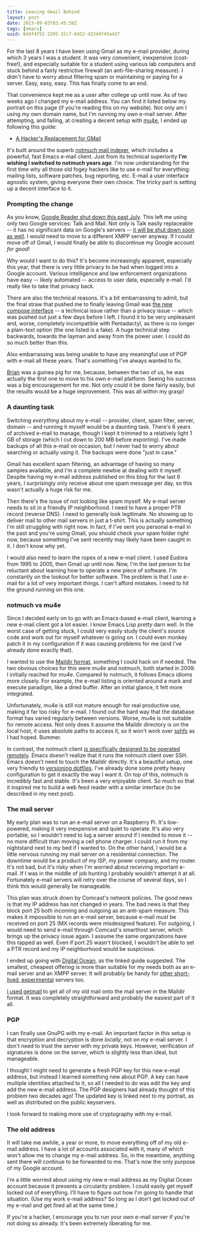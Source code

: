 ```yaml
---
title: Leaving Gmail Behind
layout: post
date: 2013-09-03T03:45:58Z
tags: [emacs]
uuid: 8d4f4f52-2295-32c7-8452-d22d4f45a437
---
```


For the last 8 years I have been using Gmail as my e-mail provider,
during which 3 years I was a student. It was very convenient,
inexpensive (cost-free!), and especially suitable for a student using
various lab computers and stuck behind a fairly restrictive firewall
(an anti-file-sharing measure). I didn't have to worry about filtering
spam or maintaining or paying for a server. Easy, easy, easy. This has
finally come to an end.

That convenience kept me as a user after college up until now. As of
two weeks ago I changed my e-mail address. You can find it listed
below my portrait on this page (if you're reading this on my website).
Not only am I using my own domain name, but I'm running my own e-mail
server. After attempting, and failing, at creating a decent setup with
[mu4e][mu4e], I ended up following this guide:

 * [A Hacker's Replacement for GMail][hacker]

It's built around the superb [notmuch mail indexer][notmuch], which
includes a powerful, fast Emacs e-mail client. Just from its technical
superiority **I'm wishing I switched to notmuch years ago**. I'm now
understanding for the first time why all those old fogey hackers like
to use e-mail for everything: mailing lists, software patches, bug
reporting, etc. E-mail a user interface agnostic system, giving
everyone their own choice. The tricky part is setting up a decent
interface to it.

### Prompting the change

As you know, [Google Reader shut down this past July][reader]. This
left me using only two Google services: Talk and Mail. Not only is
Talk easily replaceable -- it has no significant data on Google's
servers -- [it will be shut down soon as well][talk]. I would need to
move to a different XMPP server anyway. If I could move off of Gmail,
I would finally be able to discontinue my Google account *for good*!

Why would I want to do this? It's become increasingly apparent,
especially this year, that there is very little privacy to be had when
logged into a Google account. Various intelligence and law enforcement
organizations have easy -- likely automated -- access to user data,
especially e-mail. I'd really like to take that privacy back.

There are also the technical reasons. It's a bit embarrassing to
admit, but the final straw that pushed me to finally leaving Gmail was
[the new compose interface][compose] -- a technical issue rather than
a privacy issue -- which was pushed out just a few days before I left.
I found it to be very unpleasant and, worse, completely incompatible
with Pentadactyl, as there is no longer a plain-text option (the one
listed is a fake). A huge technical step backwards, towards the layman
and away from the power user. I could do so much better than this.

Also embarrassing was being unable to have any meaningful use of PGP
with e-mail all these years. That's something I've always wanted to
fix.

[Brian][brian] was a guinea pig for me, because, between the two of
us, he was actually the first one to move to his own e-mail platform.
Seeing his success was a big encouragement for me. Not only could it
be done fairly easily, but the results would be a huge improvement.
This was all within my grasp!

### A daunting task

Switching *everything* about my e-mail -- provider, client, spam
filter, server, domain -- and running it myself would be a daunting
task. There's 8 years of archived e-mail to manage, though I kept it
trimmed to a relatively light 1 GB of storage (which I cut down to 200
MB before exporting). I've made backups of all this e-mail on
occasion, but I never had to worry about searching or actually using
it. The backups were done "just in case."

Gmail has excellent spam filtering, an advantage of having so many
samples available, and I'm a complete newbie at dealing with it
myself. Despite having my e-mail address published on this blog for
the last 6 years, I surprisingly only receive about one spam message
per day, so this wasn't actually a huge risk for me.

Then there's the issue of not looking like spam myself. My e-mail
server needs to sit in a friendly IP neighborhood. I need to have a
proper PTR record (reverse DNS). I need to generally look legitimate.
No showing up to deliver mail to other mail servers in just a t-shirt.
This is actually something I'm still struggling with right now. In
fact, if I've sent you personal e-mail in the past and you're using
Gmail, you should check your spam folder right now, because something
I've sent recently may likely have been caught in it. I don't know why
yet.

I would also need to learn the ropes of a new e-mail client. I used
Eudora from 1995 to 2005, then Gmail up until now. Now, I'm the last
person to be reluctant about learning how to operate a new piece of
software. I'm constantly on the lookout for better software. The
problem is that I use e-mail for a lot of very important things. I
can't afford mistakes. I need to hit the ground running on this one.

### notmuch vs mu4e

Since I decided early on to go with an Emacs-based e-mail client,
learning a new e-mail client got a lot easier. I know Emacs Lisp
*pretty* darn well. In the worst case of getting stuck, I could very
easily study the client's source code and work out for myself whatever
is going on. I could even monkey patch it in my configuration if it
was causing problems for me (and I've already done exactly that).

I wanted to use the [Maildir format][maildir], something I could hack
on if needed. The two obvious choices for this were mu4e and notmuch,
both started in 2009. I initially reached for mu4e. Compared to
notmuch, it follows Emacs idioms more closely. For example, the e-mail
listing is oriented around a mark and execute paradigm, like a dired
buffer. After an initial glance, it felt more integrated.

Unfortunately, mu4e is still not mature enough for real productive
use, making it far too risky for e-mail. I found out the hard way that
the database format has varied regularly between versions. Worse, mu4e
is not suitable for remote access. Not only does it assume the Maildir
directory is on the local host, it uses absolute paths to access it,
so it won't work over [sshfs][sshfs] as I had hoped. Bummer.

In contrast, the notmuch client
[is specifically designed to be operated remotely][remote]. Emacs
doesn't realize that it runs the notmuch client over SSH. Emacs
doesn't need to touch the Maildir directly. It's a beautiful setup,
one very friendly to [versioning dotfiles][dotfiles]. I've already
done some pretty heavy configuration to get it exactly the way I want
it. On top of this, notmuch is incredibly fast and stable. It's been a
very enjoyable client. So much so that it inspired me to build a web
feed reader with a similar interface (to be described in my next
post).

### The mail server

My early plan was to run an e-mail server on a Raspberry Pi. It's
low-powered, making it very inexpensive and quiet to operate. It's
also very portable, so I wouldn't need to lug a server around if I
needed to move it -- no more difficult than moving a cell phone
charger. I could run it from my nightstand next to my bed if I wanted
to. On the other hand, I would be a little nervous running my mail
server on a residential connection. The downtime would be a product of
my ISP, my power company, and my router. It's not bad, but it's risky
when I'm worried about receiving important e-mail. If I was in the
middle of job hunting I probably wouldn't attempt it at all.
Fortunately e-mail servers will retry over the course of several days,
so I think this would generally be manageable.

This plan was struck down by Comcast's network policies. The good news
is that my IP address has not changed in years. The bad news is that
they block port 25 both incoming and outgoing as an anti-spam measure.
This makes it impossible to run an e-mail server, because e-mail
*must* be received on port 25 (MX records were misdesigned feature).
For outgoing, I would need to send e-mail through Comcast's smarthost
server, which brings up the privacy issue again. I assume the same
organizations have this tapped as well. Even if port 25 wasn't
blocked, I wouldn't be able to set a PTR record and my IP neighborhood
would be suspicious.

I ended up going with [Digital Ocean][do], as the linked guide
suggested. The smallest, cheapest offering is more than suitable for
my needs both as an e-mail server and an XMPP server. It will probably
be handy for [other short-lived, experimental][experimental] servers
too.

[I used getmail][getmail] to get all of my old mail onto the mail
server in the Maildir format. It was completely straightforward and
probably the easiest part of it all.

### PGP

I can finally use GnuPG with my e-mail. An important factor in this
setup is that encryption and decryption is done *locally*, not on my
e-mail server. I don't need to trust the server with my private keys.
However, verification of signatures is done on the server, which is
slightly less than ideal, but manageable.

I thought I might need to generate a fresh PGP key for this new e-mail
address, but instead I learned something new about PGP. A key can have
multiple identities attached to it, so all I needed to do was edit the
key and add the new e-mail address. The PGP designers had already
thought of this problem two decades ago! The updated key is linked
next to my portrait, as well as distributed on the public keyservers.

I look forward to making more use of cryptography with my e-mail.

### The old address

It will take me awhile, a year or more, to move everything off of my
old e-mail address. I have a lot of accounts associated with it, many
of which won't allow me to change my e-mail address. So, in the
meantime, anything sent there will continue to be forwarded to me.
That's now the only purpose of my Google account.

I'm a little worried about using my new e-mail address as my Digital
Ocean account because it presents a circularity problem. I could
easily get myself locked out of everything. I'll have to figure out
how I'm going to handle that situation. (Use my work e-mail address?
So long as I don't get locked out of my e-mail and get fired all at
the same time.)

If you're a hacker, I encourage you to run your own e-mail server if
you're not doing so already. It's been extremely liberating for me.


[reader]: /blog/2013/06/13/
[mu4e]: http://www.djcbsoftware.nl/code/mu/mu4e.html
[hacker]: http://dbpmail.net/essays/2013-06-29-hackers-replacement-for-gmail.html
[notmuch]: http://notmuchmail.org/
[talk]: http://windowspbx.blogspot.com/2013/05/hangouts-wont-hangout-with-other.html
[brian]: http://www.50ply.com/
[compose]: http://gizmodo.com/gmails-new-compose-window-will-soon-be-your-only-choic-1123199551
[maildir]: http://cr.yp.to/proto/maildir.html
[sshfs]: http://fuse.sourceforge.net/sshfs.html
[remote]: http://notmuchmail.org/remoteusage/
[dotfiles]: /blog/2012/06/23/
[getmail]: http://www.mattcutts.com/blog/backup-gmail-in-linux-with-getmail/
[do]: https://www.digitalocean.com/?refcode=a613ef5c79c1
[experimental]: /blog/2013/01/26/
